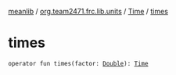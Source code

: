 [meanlib](../../index.md) / [org.team2471.frc.lib.units](../index.md) / [Time](index.md) / [times](./times.md)

# times

`operator fun times(factor: `[`Double`](https://kotlinlang.org/api/latest/jvm/stdlib/kotlin/-double/index.html)`): `[`Time`](index.md)